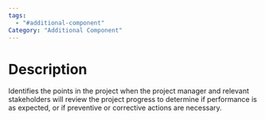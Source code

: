 ```yaml
---
tags:
  - "#additional-component"
Category: "Additional Component"
---
```

# Description
Identifies the points in the project when the project manager and relevant stakeholders will review the project progress to determine if performance is as expected, or if preventive or corrective actions are necessary.
